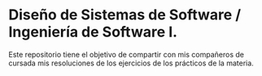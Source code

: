 # Diseño de Sistemas de Software / Ingeniería de Software I.

Este repositorio tiene el objetivo de compartir con mis compañeros de cursada mis resoluciones de los ejercicios de los prácticos de la materia.
